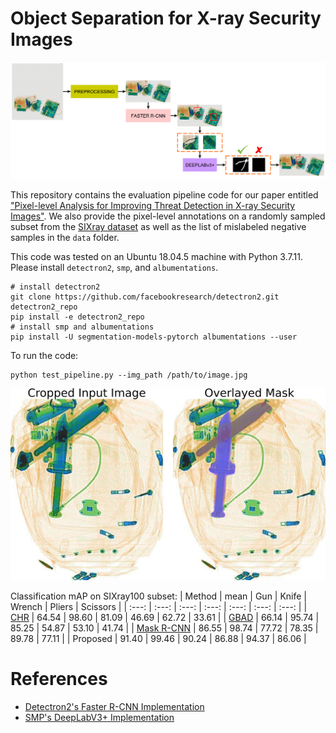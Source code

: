 # Object Separation for X-ray Security Images

![Pipeline Framework](https://github.com/jodumagpi/Xray-ObjSep-v1/blob/main/pipeline_w_background.png)

This repository contains the evaluation pipeline code for our paper entitled ["Pixel-level Analysis for Improving Threat Detection in X-ray Security Images"](https://www.mdpi.com/2076-3417/11/21/10261). We also provide the pixel-level annotations on a randomly sampled subset from the [SIXray dataset](https://github.com/MeioJane/SIXray.git) as well as the list of mislabeled negative samples in the `data` folder.

This code was tested on an Ubuntu 18.04.5 machine with Python 3.7.11.  
Please install `detectron2`, `smp`, and `albumentations`.
```
# install detectron2
git clone https://github.com/facebookresearch/detectron2.git detectron2_repo
pip install -e detectron2_repo
# install smp and albumentations
pip install -U segmentation-models-pytorch albumentations --user
```

To run the code:
```
python test_pipeline.py --img_path /path/to/image.jpg
```

![Overlayed output mask](https://github.com/jodumagpi/Xray-ObjSep-v1/blob/main/results.png)

Classification mAP on SIXray100 subset:
| Method | mean | Gun | Knife | Wrench | Pliers | Scissors |
| :---: | :---: | :---: | :---: | :---: | :---: | :---: | 
| [CHR](https://arxiv.org/abs/1901.00303) | 64.54 | 98.60 | 81.09 | 46.69 | 62.72 | 33.61 |
| [GBAD](https://www.jstage.jst.go.jp/article/transinf/E103.D/2/E103.D_2019EDL8154/_article) | 66.14 | 95.74 | 85.25 | 54.87 | 53.10 | 41.74 |
| [Mask R-CNN](https://arxiv.org/abs/1703.06870) | 86.55 | 98.74 | 77.72 | 78.35 | 89.78 | 77.11  |
| Proposed | 91.40 | 99.46 | 90.24 | 86.88 | 94.37 | 86.06 |


# References
* [Detectron2's Faster R-CNN Implementation](https://github.com/facebookresearch/detectron2.git)
* [SMP's DeepLabV3+ Implementation](https://github.com/qubvel/segmentation_models.pytorch.git)
